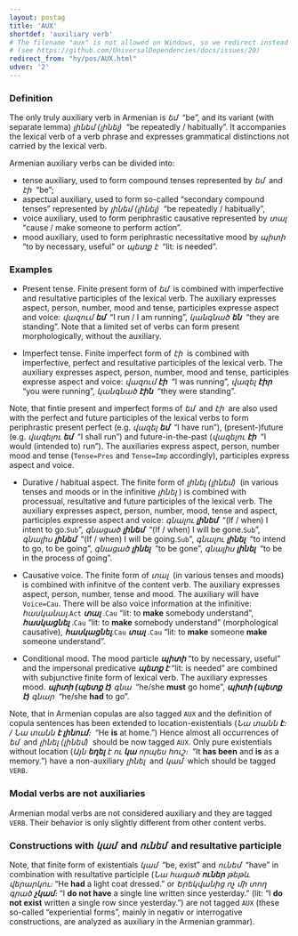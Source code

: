 ```yaml
---
layout: postag
title: 'AUX'
shortdef: 'auxiliary verb'
# The filename "aux" is not allowed on Windows, so we redirect instead
# (see https://github.com/UniversalDependencies/docs/issues/20)
redirect_from: "hy/pos/AUX.html"
udver: '2'
---
```


### Definition

The only truly auxiliary verb in Armenian is _եմ&nbsp;_ “be”,
and its variant (with separate lemma) _լինեմ (լինել)&nbsp;_ “be repeatedly / habitually”.
It accompanies the lexical verb of a verb phrase and expresses
grammatical distinctions not carried by the lexical verb.

Armenian auxiliary verbs can be divided into:

- tense auxiliary, used to form compound tenses represented by _եմ&nbsp;_ and _էի&nbsp;_ “be”;
- aspectual auxiliary, used to form so-called “secondary compound tenses” represented by _լինեմ (լինել)&nbsp;_ “be repeatedly / habitually”,
- voice auxiliary, used to form periphrastic causative represented by _տալ&nbsp;_ “cause / make someone to perform action”.
- mood auxiliary, used to form periphrastic necessitative mood by _պիտի&nbsp;_ “to by necessary, useful” or _պետք է&nbsp;_ “lit: is needed”.

### Examples

- Present tense. Finite present form of _եմ&nbsp;_ is combined with imperfective and resultative participles of the lexical verb. The auxiliary expresses aspect, person, number, mood and tense, participles expresse aspect and voice:
  _վազում <b>եմ</b>&nbsp;_ “I run / I am running”,
  _կանգնած <b>են</b>&nbsp;_ “they are standing”.
  Note that a limited set of verbs can form present morphologically, without the auxiliary.

- Imperfect tense. Finite imperfect form of _էի&nbsp;_ is combined with imperfective, perfect and resultative participles of the lexical verb. The auxiliary expresses aspect, person, number, mood and tense, participles expresse aspect and voice:
  _վազում <b>էի</b>&nbsp;_ “I was running”,
  _վազել <b>էիր</b>&nbsp;_ “you were running”,
  _կանգնած <b>էին</b>&nbsp;_ “they were standing”.

Note, that fintie present and imperfect forms of _եմ&nbsp;_ and _էի&nbsp;_ are also used with the perfect and future participles of the lexical verbs to form periphrastic present perfect (e.g. _վազել <b>եմ</b>&nbsp;_ “I have run”), (present-)future (e.g. _վազելու <b>եմ</b>&nbsp;_ “I shall run”) and future-in-the-past (_վազելու <b>էի</b>&nbsp;_ “I would (intended to) run”). The auxiliaries express aspect, person, number mood and tense (`Tense=Pres` and `Tense=Imp` accordingly), participles express aspect and voice.

- Durative / habitual aspect. The finite form of _լինել (լինեմ)&nbsp;_ (in various tenses and moods or in the infinitive _լինել&nbsp;_) is combined with processual, resultative and future participles of the lexical verb. The auxiliary expresses aspect, person, number, mood, tense and aspect, participles expresse aspect and voice:
  _գնալու <b>լինեմ</b>&nbsp;_ “(If / when) I intent to go.`Sub`”,
  _գնացած <b>լինեմ</b>&nbsp;_ “(If / when) I will be gone.`Sub`”,
  _գնալիս <b>լինեմ</b>&nbsp;_ “(If / when) I will be going.`Sub`”,
  _գնալու <b>լինել</b>&nbsp;_ “to intend to go, to be going”,
  _գնացած <b>լինել</b>&nbsp;_ “to be gone”,
  _գնալիս <b>լինել</b>&nbsp;_ “to be in the process of going”.

- Causative voice. The finite form of _տալ&nbsp;_ (in various tenses and moods) is combined with infinitve of the content verb. The auxiliary expresses aspect, person, number, tense and mood. The auxiliary will have `Voice=Cau`. There will be also voice information at the infinitive:
  _հասկանալ_.`Act` _<b>տալ</b>&nbsp;_.`Cau` “lit: to <b>make</b> somebody understand”,
  _<b>հասկացնել</b>&nbsp;_.`Cau` “lit: to <b>make</b> somebody understand” (morphological causative),
  _<b>հասկացնել</b>_.`Cau` _<b>տալ</b>&nbsp;_.`Cau` “lit: to <b>make</b> someone <b>make</b> someone understand”.

- Conditional mood. The mood particle _<b>պիտի</b>_ “to by necessary, useful” and the impersonal predicative _<b>պետք է</b>_ “lit: is needed” are combined with subjunctive finite form of lexical verb. The auxiliary expresses mood.
_<b>պիտի (պետք է)</b> գնա&nbsp;_ “he/she <b>must</b> go home”,
_<b>պիտի (պետք է)</b> գնար&nbsp;_ “he/she <b>had</b> to go”.

Note, that in Armenian copulas are also tagged `AUX` and the definition of copula sentences has been extended
to location-existentials (_Նա տանն <b>է</b>։ / Նա տանն <b>է լինում</b>։&nbsp;_ “He <b>is</b> at home.”) Hence almost all occurrences of _եմ&nbsp;_ and _լինել (լինեմ)&nbsp;_ should be now tagged `AUX`.
Only pure existentials without location (_Այն <b>եղել</b> է ու <b>կա</b> որպես հուշ։&nbsp;_ “It <b>has been</b> and <b>is</b> as a memory.”) have a non-auxiliary _լինել&nbsp;_ and _կամ&nbsp;_ which should be tagged `VERB`.

### Modal verbs are not auxiliaries

Armenian modal verbs are not considered auxiliary and they are tagged `VERB`. Their behavior is only slightly different from other content verbs.

### Constructions with _կամ&nbsp;_ and _ունեմ&nbsp;_ and resultative participle

Note, that finite form of existentials _կամ&nbsp;_ “be, exist” and _ունեմ&nbsp;_ “have” in combination with resultative participle (_Նա հագած <b>ուներ</b> թեթև վերարկու։_ “He <b>had</b> a light coat dressed.” or _Երեկվանից ոչ մի տող գրած <b>չկամ</b>։_ “I <b>do not have</b> a single line written since yesterday.” (lit: “I <b>do not exist</b> written a single row since yesterday.”) are not tagged `AUX` (these so-called “experiential forms”, mainly in negativ or interrogative constructions, are analyzed as auxiliary in the Armenian grammar).
